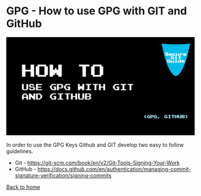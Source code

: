 # GPG - How to use GPG with GIT and GitHub

![HEADER IMAGE](./media/HEADER/GitHub-Repo-SecureGitGuide-ART-004.jpg)

In order to use the GPG Keys Github and GIT develop two easy to follow guidelines.

- Git - <https://git-scm.com/book/en/v2/Git-Tools-Signing-Your-Work>
- GitHub - <https://docs.github.com/en/authentication/managing-commit-signature-verification/signing-commits>

[Back to home](./index.md)

